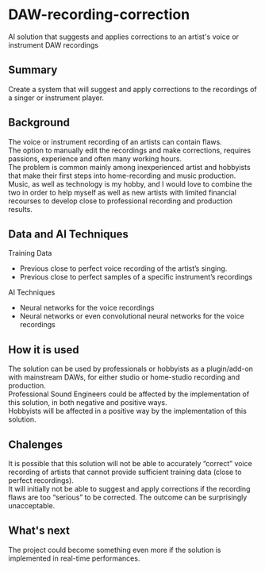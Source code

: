 # DAW-recording-correction
AI solution that suggests and applies corrections to an artist's voice or instrument DAW recordings

## Summary
Create a system that will suggest and apply corrections to the recordings of a singer or instrument player.

## Background
The voice or instrument recording of an artists can contain flaws.  
The option to manually edit the recordings and make corrections, requires passions, experience and often many working hours.  
The problem is common mainly among inexperienced artist and hobbyists that make their first steps into home-recording and music production.
Music, as well as technology is my hobby, and I would love to combine the two in order to help myself as well as new artists with limited financial recourses to develop close to professional recording and production results.

## Data and AI Techniques
Training Data
  * Previous close to perfect voice recording of the artist’s singing.
  * Previous close to perfect samples of a specific  instrument’s recordings

AI Techniques
  * Neural networks for the voice recordings
  * Neural networks or even convolutional neural networks for the voice recordings

## How it is used
The solution can be used by professionals or hobbyists as a plugin/add-on with mainstream DAWs, for either studio or home-studio recording and production.  
Professional Sound Engineers could be affected by the implementation of this solution, in both negative and positive ways.  
Hobbyists will be affected in a positive way by the implementation of this solution.

## Chalenges
It is possible that this solution will not be able to accurately “correct” voice recording of artists that cannot provide sufficient training data (close to perfect recordings).  
It will initially not be able to suggest and apply corrections if the recording flaws are too “serious” to be corrected. The outcome can be surprisingly unacceptable. 

## What's next
The project could become something even more if the solution is implemented in real-time performances.
